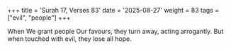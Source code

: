 +++
title = 'Surah 17, Verses 83'
date = '2025-08-27'
weight = 83
tags = ["evil", "people"]
+++

When We grant people Our favours, they turn away, acting arrogantly. But when touched with evil, they lose all hope.